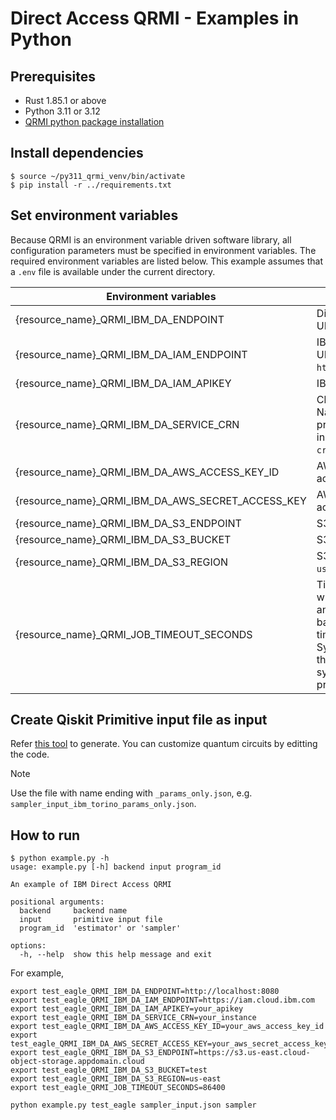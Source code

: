 # Direct Access QRMI - Examples in Python

## Prerequisites

* Rust 1.85.1 or above
* Python 3.11 or 3.12
* [QRMI python package installation](../../../README.md)

## Install dependencies

```shell-session
$ source ~/py311_qrmi_venv/bin/activate
$ pip install -r ../requirements.txt
```

## Set environment variables

Because QRMI is an environment variable driven software library, all configuration parameters must be specified in environment variables. The required environment variables are listed below. This example assumes that a `.env` file is available under the current directory.

| Environment variables | Descriptions |
| ---- | ---- |
| {resource_name}_QRMI_IBM_DA_ENDPOINT | Direct Access endpoint URL |
| {resource_name}_QRMI_IBM_DA_IAM_ENDPOINT | IBM Cloud IAM endpoint URL(e.g. `https://iam.cloud.ibm.com`) |
| {resource_name}_QRMI_IBM_DA_IAM_APIKEY | IBM Cloud IAM API Key |
| {resource_name}_QRMI_IBM_DA_SERVICE_CRN | Cloud Resource Name(CRN) of the provisioned Direct Access instance, starting with `crn:v1:`. |
| {resource_name}_QRMI_IBM_DA_AWS_ACCESS_KEY_ID | AWS Access Key ID to access S3 bucket |
| {resource_name}_QRMI_IBM_DA_AWS_SECRET_ACCESS_KEY | AWS Secret Access Key to access S3 bucket |
| {resource_name}_QRMI_IBM_DA_S3_ENDPOINT | S3 endpoint URL |
| {resource_name}_QRMI_IBM_DA_S3_BUCKET | S3 bucket name |
| {resource_name}_QRMI_IBM_DA_S3_REGION | S3 bucket region name(e.g. `us-east`) |
| {resource_name}_QRMI_JOB_TIMEOUT_SECONDS | Time (in seconds) after which job should time out and get cancelled. It is based on system execution time (not wall clock time). System execution time is the amount of time that the system is dedicated to processing your job. |

## Create Qiskit Primitive input file as input

Refer [this tool](../../../../commands/task_runner/examples/qiskit) to generate. You can customize quantum circuits by editting the code.

> [!NOTE]
> Use the file with name ending with `_params_only.json`, e.g. `sampler_input_ibm_torino_params_only.json`.

## How to run

```shell-session
$ python example.py -h
usage: example.py [-h] backend input program_id

An example of IBM Direct Access QRMI

positional arguments:
  backend     backend name
  input       primitive input file
  program_id  'estimator' or 'sampler'

options:
  -h, --help  show this help message and exit
```
For example,
```shell-session
export test_eagle_QRMI_IBM_DA_ENDPOINT=http://localhost:8080
export test_eagle_QRMI_IBM_DA_IAM_ENDPOINT=https://iam.cloud.ibm.com
export test_eagle_QRMI_IBM_DA_IAM_APIKEY=your_apikey
export test_eagle_QRMI_IBM_DA_SERVICE_CRN=your_instance
export test_eagle_QRMI_IBM_DA_AWS_ACCESS_KEY_ID=your_aws_access_key_id
export test_eagle_QRMI_IBM_DA_AWS_SECRET_ACCESS_KEY=your_aws_secret_access_key
export test_eagle_QRMI_IBM_DA_S3_ENDPOINT=https://s3.us-east.cloud-object-storage.appdomain.cloud
export test_eagle_QRMI_IBM_DA_S3_BUCKET=test
export test_eagle_QRMI_IBM_DA_S3_REGION=us-east
export test_eagle_QRMI_JOB_TIMEOUT_SECONDS=86400

python example.py test_eagle sampler_input.json sampler
```
